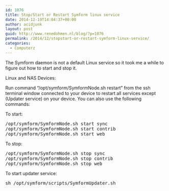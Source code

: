 ```yaml
---
id: 1076
title: Stop/Start or Restart Symform linux service
date: 2014-12-19T14:04:37+00:00
author: acidjunk
layout: post
guid: http://www.renedohmen.nl/blog/?p=1076
permalink: /2014/12/stopstart-or-restart-symform-linux-service/
categories:
  - Computerz
---
```

The Symform daemon is not a default Linux service so it took me a while to figure out how to start and stop it.

Linux and NAS Devices:
  
Run command &#8220;/opt/symform/SymformNode.sh restart&#8221; from the ssh terminal window connected to your device to restart all services except (Updater service) on your device. You can also use the following commands:

To start:

<pre>/opt/symform/SymformNode.sh start sync
/opt/symform/SymformNode.sh start contrib
/opt/symform/SymformNode.sh start web
</pre>

To stop:

<pre>/opt/symform/SymformNode.sh stop sync
/opt/symform/SymformNode.sh stop contrib
/opt/symform/SymformNode.sh stop web
</pre>

To start updater service:

<pre>sh /opt/symform/scripts/SymformUpdater.sh
</pre>
